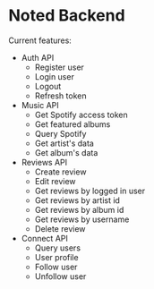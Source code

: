 # Noted Backend

Current features:
* Auth API
    - Register user
    - Login user
    - Logout
    - Refresh token
* Music API
    - Get Spotify access token
    - Get featured albums
    - Query Spotify
    - Get artist's data
    - Get album's data
 * Reviews API
    - Create review
    - Edit review
    - Get reviews by logged in user
    - Get reviews by artist id
    - Get reviews by album id
    - Get reviews by username
    - Delete review 
* Connect API
    - Query users
    - User profile
    - Follow user
    - Unfollow user
